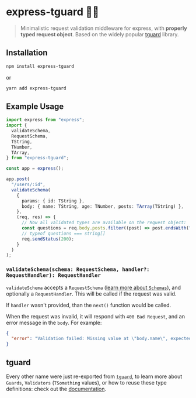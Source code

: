 # express-tguard 💂‍♀️

> Minimalistic request validation middleware for express,
> with **properly typed request object**.
> Based on the widely popular [tguard](https://github.com/davidkarolyi/tguard) library.

## Installation

```sh
npm install express-tguard
```

or

```sh
yarn add express-tguard
```

## Example Usage

```ts
import express from "express";
import {
  validateSchema,
  RequestSchema,
  TString,
  TNumber,
  TArray,
} from "express-tguard";

const app = express();

app.post(
  "/users/:id",
  validateSchema(
    {
      params: { id: TString },
      body: { name: TString, age: TNumber, posts: TArray(TString) },
    },
    (req, res) => {
      // Now all validated types are available on the request object:
      const questions = req.body.posts.filter((post) => post.endsWith("?"));
      // typeof questions === string[]
      req.sendStatus(200);
    }
  )
);
```

### `validateSchema(schema: RequestSchema, handler?: RequestHandler): RequestHandler`

`validateSchema` accepts a `RequestSchema` ([learn more about `Schemas`](https://github.com/davidkarolyi/tguard#schema)),
and optionally a `RequestHandler`. This will be called if the request was valid.

If `handler` wasn't provided, than the `next()` function would be called.

When the request was invalid, it will respond with `400 Bad Request`,
and an error message in the `body`. For example:

```json
{
  "error": "Validation failed: Missing value at \"body.name\", expected type: string"
}
```

## tguard

Every other name were just re-exported from [`tguard`](https://github.com/davidkarolyi/tguard),
to learn more about `Guards`, `Validators` (`TSomething` values),
or how to reuse these type definitions: check out the [documentation](https://github.com/davidkarolyi/tguard#readme).
